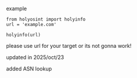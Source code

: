 example
```
from holyosint import holyinfo
url = 'example.com'

holyinfo(url)
```

please use url for your target or its not gonna work!

updated in 2025/oct/23

added ASN lookup
